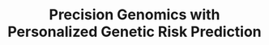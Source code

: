 ---
name: Tiffany Amariuta
email: tamariutabartell@ucsd.edu
photo: assets/images/tiffany-amariuta.png
website: https://www.amariutalab.org/
domain: A01
title: Precision Genomics with Personalized Genetic Risk Prediction
bio: "Before starting her lab in San Diego, Tiffany earned a B.S. in Biological Engineering at MIT and went on to conduct graduate research with Dr. Soumya Raychaudhuri as part of the Bioinformatics and Integrative Genomics PhD program at Harvard Medical School, where she studied the genetic susceptibility of autoimmune diseases and other polygenic diseases. During graduate school, Tiffany developed machine learning methods to predict the functionality of regulatory variants, which had applications to transcription factor binding prediction, eQTL mapping, heritability enrichment analysis, and trans-ancestry portability of polygenic risk scores. She pursued post-doctoral research studying tissue-mediated genetic effects with Dr. Alkes Price at the Harvard School of Public Health. Now, Tiffany is an Assistant Professor in the Halıcıoğlu Data Science Institute and the Department of Medicine at the University of California San Diego. In her free time, Tiffany enjoys figure skating, hiking, tennis, beach volleyball, and spending time with her dog, Dax."
description: "A polygenic risk score (PRS) is a weighted sum of an individual’s risk alleles across one’s genome for a particular phenotype, i.e. disease or other measurement. The weights are typically the effect sizes of the risk allele, estimated by a genome-wide association study (in the case of complex traits / polygenic diseases) or an eQTL study (in the case of gene expression). PRS have great potential to revolutionize preventive care. In theory, an individual may arrive at the clinic not knowing their genetic susceptibility to a disease, have their DNA sequenced, and learn what is their lifetime risk for the disease. There is a theoretical liability threshold of PRS at which individuals who have a PRS value lower than the threshold will not develop the disease and those with a value higher than the threshold will develop disease. For diseases with a monogenic basis, it has been shown that the same degree of disease risk can be conferred by polygenic risk alone (Khera 2018 Nature Genetics). PRS are generally useful for understanding how predictive genetics is of disease and how disperse the genetic contributions are. PRS is especially useful in understanding genetic liability when individual effects are too small to be easily detected by genome-wide association studies (Purcell 2009 Nature). In this capstone, students will use population genetics and genomics data to assess individual risk for disease outcomes and transcriptomic measurements. Students will learn to work with genotype data from 1000Genomes and genetic association data from genome-wide association studies (GWAS) and transcriptome-wide association studies (TWAS)."
summer: "Summer reading: 
Study that generated data we will use: https://www.ncbi.nlm.nih.gov/pmc/articles/PMC3918453/
Polygenic risk scores: https://www.ncbi.nlm.nih.gov/pmc/articles/PMC3912837/, https://www.ncbi.nlm.nih.gov/pmc/articles/PMC6128408/
Privacy concerns regarding genomic data: https://www.nature.com/articles/s41576-022-00455-y
Genetic effects on gene expression: https://pubmed.ncbi.nlm.nih.gov/32913098/"
oldstudent: https://antonbeliakovucsd.github.io/Capstone/
prerequisites: "Bioinformatics, gene expression (RNA-seq) data, genotyping data, computational biology, genomics"
time: Wednesday 11AM-12PM, In-Person
style: I run the capstone independently, without help from grad students or postdocs in my own lab. I like to meet with everyone simultaneously and lead discussion sections each week about the papers/data we are looking at and analyses students are doing. I am hands on in the sense that the weekly tasks are predetermined rather than being abstract; this changes in the second quarter where students will follow their own research plan (with my input and guidance).
seats: 8
tag: Bio
---